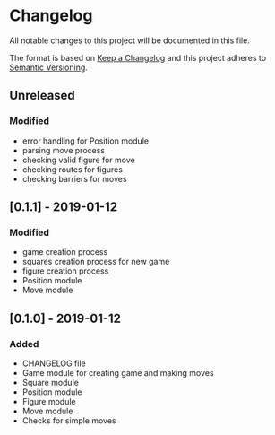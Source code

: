 # Changelog
All notable changes to this project will be documented in this file.

The format is based on [Keep a Changelog](http://keepachangelog.com/en/1.0.0/)
and this project adheres to [Semantic Versioning](http://semver.org/spec/v2.0.0.html).

## Unreleased
### Modified
- error handling for Position module
- parsing move process
- checking valid figure for move
- checking routes for figures
- checking barriers for moves

## [0.1.1] - 2019-01-12
### Modified
- game creation process
- squares creation process for new game
- figure creation process
- Position module
- Move module

## [0.1.0] - 2019-01-12
### Added
- CHANGELOG file
- Game module for creating game and making moves
- Square module
- Position module
- Figure module
- Move module
- Checks for simple moves
